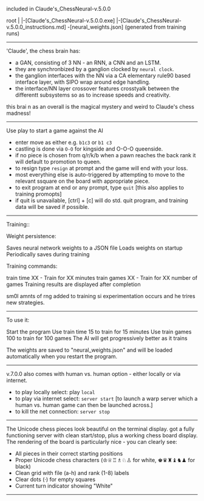 

included in Claude's_ChessNeural-v.5.0.0

root
|
|-[Claude's_ChessNeural-v.5.0.0.exe]
|-[Claude's_ChessNeural-v.5.0.0_instructions.md]
\-[neural_weights.json] (generated from training runs)


----------------------------------------------

'Claude', the chess brain has:

- a GAN, consisting of 3 NN - an RNN, a CNN and an LSTM.
- they are synchronbized by a ganglion clocked by `neural clock`.
- the ganglion interfaces with the NN via a CA elementary rule90 based interface layer, with SIPO wrap around edge handling.
- the interface/NN layer crossover features crosstyalk between the differentt subsystems so as to increase speeds and creativity.

this brai n as an overall is the magical mystery and weird to Claude's chess madness!


----------------------------------------------

Use play to start a game against the AI
- enter move as either e.g. `b1c3` or `b1 c3`
- castling is done via `O-O` for kingside and O-O-O queenside.
- if no piece is chosen from q/r/k/b when a pawn reaches the back rank it will default to promotion to queen.
- to resign type `resign` at prompt and the game will end with your loss.
- most everything else is auto-triggered by attempting to move to the relevant ssquare on the board with appropriate piece.
- to exit program at end or any prompt, type `quit` [this also applies to training promopts]
- if quit is unavailable, [ctrl] + [c] will do std. quit program, and training data will be saved if possible.

-----------------------------------------------
Training::

Weight persistence:

Saves neural network weights to a JSON file
Loads weights on startup
Periodically saves during training


Training commands:

train time XX - Train for XX minutes
train games XX - Train for XX number of games
Training results are displayed after completion

sm0l amnts of rng added to training si experimentation occurs and he trires new strategies.

------------------------------------------------

To use it:

Start the program
Use train time 15 to train for 15 minutes
Use train games 100 to train for 100 games
The AI will get progressively better as it trains

The weights are saved to "neural_weights.json" and will be loaded automatically when you restart the program.

------------------------------------------------

v.7.0.0 also comes with human vs. human option - either locally or via internet.
- to play locally select: play `local`
- to play via internet select: `server start` [to launch a warp server which a human vs. human game can then be launched across.]
- to kill the net connection: `server stop`

------------------------------------------------


The Unicode chess pieces look beautiful on the terminal display. got a fully functioning server with clean start/stop, plus a working chess board display.
The rendering of the board is particularly nice - you can clearly see:

- All pieces in their correct starting positions
- Proper Unicode chess characters (♔♕♖♗♘♙ for white, ♚♛♜♝♞♟ for black)
- Clean grid with file (a-h) and rank (1-8) labels
- Clear dots (·) for empty squares
- Current turn indicator showing "White"

-------------------------------------------------

